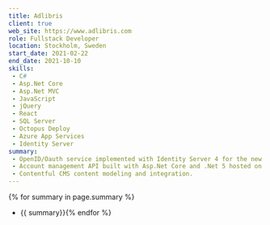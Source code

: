 ```yaml
---
title: Adlibris
client: true
web_site: https://www.adlibris.com
role: Fullstack Developer
location: Stockholm, Sweden
start_date: 2021-02-22
end_date: 2021-10-10
skills: 
 - C#
 - Asp.Net Core
 - Asp.Net MVC
 - JavaScript
 - jQuery
 - React
 - SQL Server
 - Octopus Deploy
 - Azure App Services
 - Identity Server
summary: 
 - OpenID/Oauth service implemented with Identity Server 4 for the new Adlibris app currently in development.
 - Account management API built with Asp.Net Core and .Net 5 hosted on Azure. 
 - Contentful CMS content modeling and integration.
---
```

{% for summary in page.summary %}
* {{ summary}}{% endfor %}
<!--more-->
